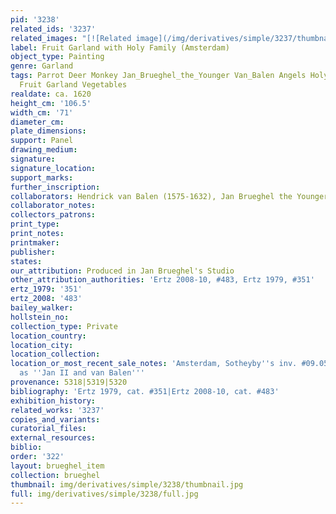 ```yaml
---
pid: '3238'
related_ids: '3237'
related_images: "[![Related image](/img/derivatives/simple/3237/thumbnail.jpg)](/brughel/3237)"
label: Fruit Garland with Holy Family (Amsterdam)
object_type: Painting
genre: Garland
tags: Parrot Deer Monkey Jan_Brueghel_the_Younger Van_Balen Angels Holy_family Flowers
  Fruit Garland Vegetables
realdate: ca. 1620
height_cm: '106.5'
width_cm: '71'
diameter_cm: 
plate_dimensions: 
support: Panel
drawing_medium: 
signature: 
signature_location: 
support_marks: 
further_inscription: 
collaborators: Hendrick van Balen (1575-1632), Jan Brueghel the Younger (1601-1678)
collaborator_notes: 
collectors_patrons: 
print_type: 
print_notes: 
printmaker: 
publisher: 
states: 
our_attribution: Produced in Jan Brueghel's Studio
other_attribution_authorities: 'Ertz 2008-10, #483, Ertz 1979, #351'
ertz_1979: '351'
ertz_2008: '483'
bailey_walker: 
hollstein_no: 
collection_type: Private
location_country: 
location_city: 
location_collection: 
location_or_most_recent_sale_notes: 'Amsterdam, Sotheyby''s inv. #09.05.1995, #42,
  as ''Jan II and van Balen'''
provenance: 5318|5319|5320
bibliography: 'Ertz 1979, cat. #351|Ertz 2008-10, cat. #483'
exhibition_history: 
related_works: '3237'
copies_and_variants: 
curatorial_files: 
external_resources: 
biblio: 
order: '322'
layout: brueghel_item
collection: brueghel
thumbnail: img/derivatives/simple/3238/thumbnail.jpg
full: img/derivatives/simple/3238/full.jpg
---
```

